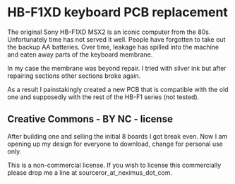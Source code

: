 # HB-F1XD keyboard PCB replacement
The original Sony HB-F1XD MSX2 is an iconic computer from the 80s. Unfortunately time has not served it well. People have forgotten to take out the backup AA batteries. Over time, leakage has spilled into the machine and eaten away parts of the keyboard membrane.

In my case the membrane was beyond repair. I tried with silver ink but after repairing sections other sections broke again.

As a result I painstakingly created a new PCB that is compatible with the old one and supposedly with the rest of the HB-F1 series (not tested).

## Creative Commons - BY NC - license
After building one and selling the initial 8 boards I got break even. Now I am opening up my design for everyone to download, change for personal use only.

This is a non-commercial license. If you wish to license this commercially please drop me a line at sourceror_at_neximus_dot_com.